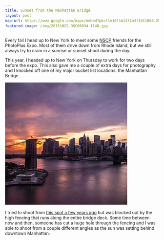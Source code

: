 ```yaml
---
title: Sunset from the Manhattan Bridge
layout: post
map-url: https://www.google.com/maps/embed?pb=!1m16!1m12!1m3!1d11808.254975110189!2d-73.9867630604104!3d40.70575209474232!2m3!1f0!2f0!3f0!3m2!1i1024!2i768!4f13.1!2m1!1zNDDCsDQyJzI1LjYiTiA3M8KwNTknMjcuOCJX!5e0!3m2!1sen!2sus!4v1446343507154
featured-image: /img/20151022-DSC06894-1140.jpg
---
```


Every fall I head up to New York to meet some [NSOP](http://newschoolofphotography.com/content.php?r=2317-Photo-Expo-2015-wrap-up! "New School of Photography") friends for the PhotoPlus Expo. Most of them drive down from Rhode Island, but we still always try to cram in a sunrise or sunset shoot during the day.

This year, I headed up to New York on Thursday to work for two days before the expo. This also gave me a couple of extra days for photography and I knocked off one of my major bucket list locations: the Manhattan Bridge.

<a href="/img/manhattan-bridge-sunset.jpg" data-lightbox="manhattan-bridge-sunset" data-title="Sunset from the pedestrian walkway of the Manhattan Bridge"><img src="/img/thumbs/manhattan-bridge-sunset-thumb.jpg"></a>

I tried to shoot from [this spot a few years ago](https://instagram.com/p/j-iwJsIfvZ/?taken-by=frigidlight) but was blocked out by the high fencing that runs along the entire bridge deck. Some time between now and then, someone has cut a huge hole through the fencing and I was able to shoot from a couple different angles as the sun was setting behind downtown Manhattan.
